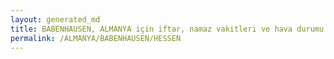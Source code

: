```yaml
---
layout: generated_md
title: BABENHAUSEN, ALMANYA için iftar, namaz vakitleri ve hava durumu - ilçe/eyalet seç
permalink: /ALMANYA/BABENHAUSEN/HESSEN
---
```


<script type="text/javascript">
  var country = ALMANYA;
  var city = BABENHAUSEN;
  var state = HESSEN;
  var lat = 72;
  var lon = 21;
</script>
